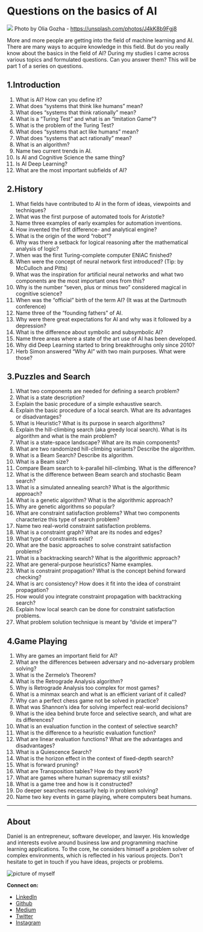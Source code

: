 # Questions on the basics of AI

[<img src="https://images.unsplash.com/photo-1527176930608-09cb256ab504?ixlib=rb-1.2.1&ixid=eyJhcHBfaWQiOjEyMDd9&auto=format&fit=crop&w=3306&q=80">](
https://unsplash.com/photos/J4kK8b9Fgj8)
Photo by Olia Gozha - https://unsplash.com/photos/J4kK8b9Fgj8

More and more people are getting into the field of machine learning and AI. There are many ways to acquire knowledge in this field. But do you really know about the basics in the field of AI?
During my studies I came across various topics and formulated questions. Can you answer them? This will be part 1 of a series on questions.


## 1.Introduction

1.	What is AI? How can you define it?
2.	What does “systems that think like humans” mean?
3.	What does “systems that think rationally” mean?
4.	What is a “Turing Test” and what is an “Imitation Game”?
5.	What is the problem of the Turing Test?
6.	What does “systems that act like humans” mean?
7.	What does “systems that act rationally” mean?
8.	What is an algorithm?
9.	Name two current trends in AI.
10.	Is AI and Cognitive Science the same thing?
11.	Is AI Deep Learning?
12.	What are the most important subfields of AI?

## 2.History

1.	What fields have contributed to AI in the form of ideas, viewpoints and techniques?
2.	What was the first purpose of automated tools for Aristotle?
3.	Name three examples of early examples for automation inventions.
4.	How invented the first difference- and analytical engine?
5.	What is the origin of the word “robot”?
6.	Why was there a setback for logical reasoning after the mathematical analysis of logic?
7.	When was the first Turing-complete computer ENIAC finished?
8.	When were the concept of neural network first introduced? (Tip: by McCulloch and Pitts)
9.	What was the inspiration for artificial neural networks and what two components are the most important ones from this?
10.	Why is the number “seven, plus or minus two” considered magical in cognitive science?
11.	When was the “official” birth of the term AI? (It was at the Dartmouth conference)
12.	Name three of the “founding fathers” of AI.
13.	Why were there great expectations for AI and why was it followed by a depression?
14.	What is the difference about symbolic and subsymbolic AI?
15.	Name three areas where a state of the art use of AI has been developed.
16.	Why did Deep Learning started to bring breakthroughs only since 2010?
17.	Herb Simon answered “Why AI” with two main purposes. What were those?

## 3.Puzzles and Search

1.	What two components are needed for defining a search problem?
2.	What is a state description?
3.	Explain the basic procedure of a simple exhaustive search.
4.	Explain the basic procedure of a local search. What are its advantages or disadvantages?
5.	What is Heuristic? What is its purpose in search algorithms?
6.	Explain the hill-climbing search (aka greedy local search). What is its algorithm and what is the main problem?
7.	What is a state-space landscape? What are its main components?
8.	What are two randomized hill-climbing variants? Describe the algorithm.
9.	What is a Beam Search? Describe its algorithm.
10.	What is a Beam size?
11.	Compare Beam search to k-parallel hill-climbing. What is the difference?
12.	What is the difference between Beam search and stochastic Beam search?
13.	What is a simulated annealing search? What is the algorithmic approach?
14.	What is a genetic algorithm? What is the algorithmic approach?
15.	Why are genetic algorithms so popular?
16.	What are constraint satisfaction problems? What two components characterize this type of search problem?
17.	Name two real-world constraint satisfaction problems.
18.	What is a constraint graph? What are its nodes and edges?
19.	What type of constraints exist?
20.	What are the basic approaches to solve constraint satisfaction problems?
21.	What is a backtracking search? What is the algorithmic approach?
22.	What are general-purpose heuristics? Name examples.
23.	What is constraint propagation? What is the concept behind forward checking?
24.	What is arc consistency? How does it fit into the idea of constraint propagation?
25.	How would you integrate constraint propagation with backtracking search?
26.	Explain how local search can be done for constraint satisfaction problems.
27.	What problem solution technique is meant by “divide et impera”?


## 4.Game Playing

1.	Why are games an important field for AI?
2.	What are the differences between adversary and no-adversary problem solving?
3.	What is the Zermelo’s Theorem?
4.	What is the Retrograde Analysis algorithm?
5.	Why is Retrograde Analysis too complex for most games?
6.	What is a minmax search and what is an efficient variant of it called?
7.	Why can a perfect chess game not be solved in practice?
8.	What was Shannon’s idea for solving imperfect real-world decisions?
9.	What is the idea behind brute force and selective search, and what are its differences?
10.	What is an evaluation function in the context of selective search?
11.	What is the difference to a heuristic evaluation function?
12.	What are linear evaluation functions? What are the advantages and disadvantages?
13.	What is a Quiescence Search?
14.	What is the horizon effect in the context of fixed-depth search?
15.	What is forward pruning?
16.	What are Transposition tables? How do they work?
17.	What are games where human supremacy still exists?
18.	What is a game tree and how is it constructed?
19.	Do deeper searches necessarily help in problem solving?
20.	Name two key events in game playing, where computers beat humans.


---

## About

Daniel is an entrepreneur, software developer, and lawyer.
His knowledge and interests evolve around business law and programming machine learning applications.
To the core, he considers himself a problem solver of complex environments, which is reflected in his various projects.
Don't hesitate to get in touch if you have ideas, projects or problems.

![picture of myself](https://avatars2.githubusercontent.com/u/22077628?s=460&v=4)

**Connect on:**
- [LinkedIn](https://www.linkedin.com/in/createdd)
- [Github](https://github.com/Createdd)
- [Medium](https://medium.com/@createdd)
- [Twitter](https://twitter.com/_createdd)
- [Instagram](https://www.instagram.com/create.dd/)


<!-- Written by Daniel Deutsch -->